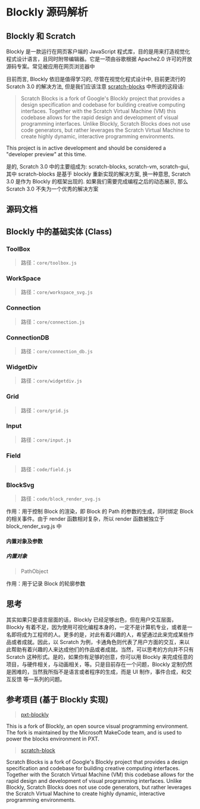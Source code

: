 # Blockly 源码解析

## Blockly 和 Scratch

Blockly 是一款运行在网页客户端的 JavaScript 程式库，目的是用来打造视觉化程式设计语言，且同时附带编辑器。它是一项由谷歌根据 Apache2.0 许可的开放源码专案。常见被应用在网页浏览器中

目前而言, Blockly 依旧是值得学习的, 尽管在视觉化程式设计中, 目前更流行的 Scratch 3.0 的解决方法, 但是我们应该注意 [scratch-blocks](https://github.com/LLK/scratch-blocks) 中所说的这段话:

> Scratch Blocks is a fork of Google's Blockly project that provides a design specification and codebase for building creative computing interfaces. Together with the Scratch Virtual Machine (VM) this codebase allows for the rapid design and development of visual programming interfaces. Unlike Blockly, Scratch Blocks does not use code generators, but rather leverages the Scratch Virtual Machine to create highly dynamic, interactive programming environments.

This project is in active development and should be considered a "developer preview" at this time.

是的, Scratch 3.0 中的主要组成为: scratch-blocks, scratch-vm, scratch-gui, 其中 scratch-blocks 是基于 blockly 重新实现的解决方案, 换一种意思, Scratch 3.0 是作为 Blockly 的框架出现的. 如果我们需要完成编程之后的动态展示, 那么 Scratch 3.0 不失为一个优秀的解决方案

## 源码文档

## Blockly 中的基础实体 (Class)

### ToolBox

> 路径：`core/toolbox.js`

### WorkSpace

> 路径：`core/workspace_svg.js`

### Connection

> 路径：`core/connection.js`

### ConnectionDB

> 路径：`core/connection_db.js`

### WidgetDiv

> 路径：`core/widgetdiv.js`

### Grid

> 路径：`core/grid.js`

### Input

> 路径：`core/input.js`

### Field

> 路径：`code/field.js`

### BlockSvg

> 路径：`code/block_render_svg.js`

作用：用于控制 Block 的渲染，即 Block 的 Path 的参数的生成，同时绑定 Block 的相关事件。由于 render 函数相对复杂，所以 render 函数被独立于 block_render_svg.js 中

#### 内置对象及参数

##### 内置对象

> PathObject

作用：用于记录 Block 的轮廓参数

## 思考

其实如果只是语言层面的话，Blockly 已经足够出色，但在用户交互层面，Blockly 有着不足，因为使用可视化编程本身的，一定不是计算机专业，或者是一名即将成为工程师的人。更多的是，对此有着兴趣的人，希望通过此来完成某些作品或者成就。因此，以 Scratch 为例，卡通角色则代表了用户方面的交互，来以此帮助有着兴趣的人来达成他们的作品或者成就。当然，可以思考的方向并不只有 Scratch 这种形式。是的，如果你有足够的创意，你可以用 Blockly 来完成任意的项目，与硬件相关，与动画相关，等。只是目前存在一个问题，Blockly 定制仍然是困难的，当然我所指不是语言或者程序的生成，而是 UI 制作，事件合成，和交互反馈 等一系列的问题。

## 参考项目 (基于 Blockly 实现)

> [pxt-blockly](https://github.com/microsoft/pxt-blockly)

This is a fork of Blockly, an open source visual programming environment. The fork is maintained by the Microsoft MakeCode team, and is used to power the blocks environment in PXT.

> [scratch-block](https://github.com/LLK/scratch-blocks)

Scratch Blocks is a fork of Google's Blockly project that provides a design specification and codebase for building creative computing interfaces. Together with the Scratch Virtual Machine (VM) this codebase allows for the rapid design and development of visual programming interfaces. Unlike Blockly, Scratch Blocks does not use code generators, but rather leverages the Scratch Virtual Machine to create highly dynamic, interactive programming environments.

